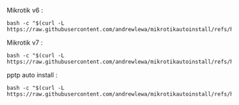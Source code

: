 

Mikrotik v6 :
```shell
bash -c "$(curl -L https://raw.githubusercontent.com/andrewlewa/mikrotikautoinstall/refs/heads/main/installv6.sh)"
```
Mikrotik v7 :
```shell
bash -c "$(curl -L https://raw.githubusercontent.com/andrewlewa/mikrotikautoinstall/refs/heads/main/installv7.sh)"
```
pptp auto install :
```shell
bash -c "$(curl -L https://raw.githubusercontent.com/andrewlewa/mikrotikautoinstall/refs/heads/main/pptpAutoInstall.sh)"
```
